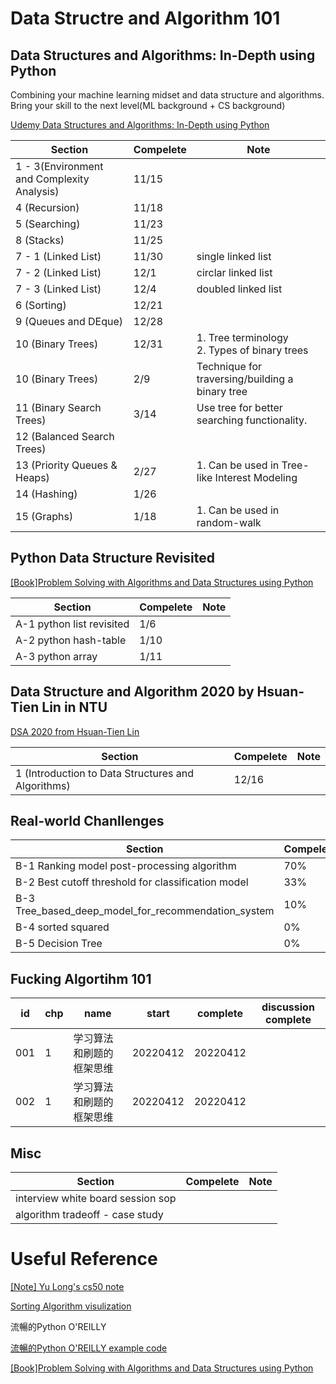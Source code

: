 # Data Structre and Algorithm 101

## Data Structures and Algorithms: In-Depth using Python

Combining your machine learning midset and data structure and algorithms. Bring your skill to the next level(ML background + CS background)

[Udemy Data Structures and Algorithms: In-Depth using Python](https://www.udemy.com/course/learning-data-structures-algorithms-in-python-from-scratch/learn/lecture/14520138#overview)


| Section | Compelete | Note  |
|---------|-----------|-------|
| 1 - 3(Environment and Complexity Analysis)   | 11/15     |  |
|4 (Recursion)        |11/18      ||
|5 (Searching)|11/23||
|8 (Stacks)|11/25||
|7 - 1 (Linked List)|11/30|single linked list
|7 - 2 (Linked List)|12/1|circlar linked list
|7 - 3 (Linked List)|12/4|doubled linked list
6 (Sorting)|12/21||
9 (Queues and DEque)|12/28||
10 (Binary Trees)|12/31|1. Tree terminology <br> 2. Types of binary trees|
10 (Binary Trees)|2/9|Technique for traversing/building a binary tree|
11 (Binary Search Trees)|3/14|Use tree for better searching functionality.|
12 (Balanced Search Trees)|||
13 (Priority Queues & Heaps)|2/27|1. Can be used in Tree-like Interest Modeling|
14 (Hashing)|1/26||
15 (Graphs)|1/18|1. Can be used in random-walk|


## Python Data Structure Revisited

[[Book]Problem Solving with Algorithms and Data Structures using Python](https://runestone.academy/runestone/books/published/pythonds3/index.html?fbclid=IwAR1Tl-_QijJadBJv-hytIEcAQskp02vBinhhLaYdg7zPMWqMEBN_6j185nI)

| Section | Compelete | Note  |
|---------|-----------|-------|
|A-1 python list revisited |1/6||
|A-2 python hash-table |1/10||
|A-3 python array |1/11||

## Data Structure and Algorithm 2020 by Hsuan-Tien Lin in NTU 

[DSA 2020 from Hsuan-Tien Lin](https://www.youtube.com/watch?v=8IOv2fnc01E&list=PLXVfgk9fNX2Kda9rttSvGROCtRQ3Sb8bA&index=2)

| Section | Compelete | Note  |
|---------|-----------|-------|
| 1 (Introduction to Data Structures and Algorithms)   | 12/16     | |

## Real-world Chanllenges

| Section | Compelete | Note  |
|---------|-----------|-------|
|B-1 Ranking model post-processing algorithm|70%||
|B-2 Best cutoff threshold for classification model|33%||
|B-3 Tree_based_deep_model_for_recommendation_system|10%|
|B-4 sorted squared|0%|
|B-5 Decision Tree|0%|

## Fucking Algortihm 101


|id|chp|name|start|complete|discussion complete|
|--|---|----|-----|--------|------------------|
|001|1|学习算法和刷题的框架思维|20220412|20220412||
|002|1|学习算法和刷题的框架思维|20220412|20220412||




## Misc

| Section | Compelete | Note  |
|---------|-----------|-------|
| interview white board session sop   |      | |
| algorithm tradeoff - case study    |      | |

# Useful Reference

[[Note] Yu Long's cs50 note](https://github.com/YLTsai0609/cs50)

[Sorting Algorithm visulization](https://visualgo.net/bn/sorting)

流暢的Python O'REILLY

[流暢的Python O'REILLY example code](https://github.com/fluentpython/example-code)

[[Book]Problem Solving with Algorithms and Data Structures using Python](https://runestone.academy/runestone/books/published/pythonds3/index.html?fbclid=IwAR1Tl-_QijJadBJv-hytIEcAQskp02vBinhhLaYdg7zPMWqMEBN_6j185nI)
